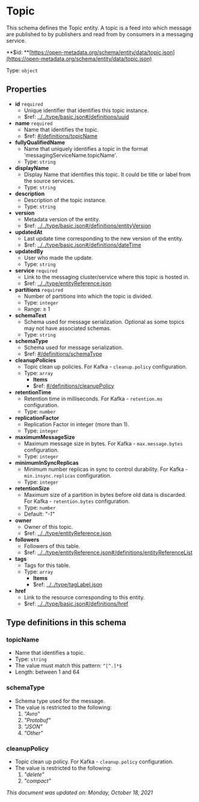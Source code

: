 # Topic

This schema defines the Topic entity. A topic is a feed into which message are published to by publishers and read from by consumers in a messaging service.

**$id: **[https://open-metadata.org/schema/entity/data/topic.json](https://open-metadata.org/schema/entity/data/topic.json)

Type: `object`

## Properties
 - **id** `required`
   - Unique identifier that identifies this topic instance.
   - $ref: [../../type/basic.json#/definitions/uuid](../types/basic.md#uuid)
 - **name** `required`
   - Name that identifies the topic.
   - $ref: [#/definitions/topicName](#topicname)
 - **fullyQualifiedName**
   - Name that uniquely identifies a topic in the format 'messagingServiceName.topicName'.
   - Type: `string`
 - **displayName**
   - Display Name that identifies this topic. It could be title or label from the source services.
   - Type: `string`
 - **description**
   - Description of the topic instance.
   - Type: `string`
 - **version**
   - Metadata version of the entity.
   - $ref: [../../type/basic.json#/definitions/entityVersion](../types/basic.md#entityversion)
 - **updatedAt**
   - Last update time corresponding to the new version of the entity.
   - $ref: [../../type/basic.json#/definitions/dateTime](../types/basic.md#datetime)
 - **updatedBy**
   - User who made the update.
   - Type: `string`
 - **service** `required`
   - Link to the messaging cluster/service where this topic is hosted in.
   - $ref: [../../type/entityReference.json](../types/entityreference.md)
 - **partitions** `required`
   - Number of partitions into which the topic is divided.
   - Type: `integer`
   - Range:  &ge; 1
 - **schemaText**
   - Schema used for message serialization. Optional as some topics may not have associated schemas.
   - Type: `string`
 - **schemaType**
   - Schema used for message serialization.
   - $ref: [#/definitions/schemaType](#schematype)
 - **cleanupPolicies**
   - Topic clean up policies. For Kafka - `cleanup.policy` configuration.
   - Type: `array`
     - **Items**
     - $ref: [#/definitions/cleanupPolicy](#cleanuppolicy)
 - **retentionTime**
   - Retention time in milliseconds. For Kafka - `retention.ms` configuration.
   - Type: `number`
 - **replicationFactor**
   - Replication Factor in integer (more than 1).
   - Type: `integer`
 - **maximumMessageSize**
   - Maximum message size in bytes. For Kafka - `max.message.bytes` configuration.
   - Type: `integer`
 - **minimumInSyncReplicas**
   - Minimum number replicas in sync to control durability. For Kafka - `min.insync.replicas` configuration.
   - Type: `integer`
 - **retentionSize**
   - Maximum size of a partition in bytes before old data is discarded. For Kafka - `retention.bytes` configuration.
   - Type: `number`
   - Default: _"-1"_
 - **owner**
   - Owner of this topic.
   - $ref: [../../type/entityReference.json](../types/entityreference.md)
 - **followers**
   - Followers of this table.
   - $ref: [../../type/entityReference.json#/definitions/entityReferenceList](../types/entityreference.md#entityreferencelist)
 - **tags**
   - Tags for this table.
   - Type: `array`
     - **Items**
     - $ref: [../../type/tagLabel.json](../types/taglabel.md)
 - **href**
   - Link to the resource corresponding to this entity.
   - $ref: [../../type/basic.json#/definitions/href](../types/basic.md#href)


## Type definitions in this schema
### topicName

 - Name that identifies a topic.
 - Type: `string`
 - The value must match this pattern: `^[^.]*$`
 - Length: between 1 and 64


### schemaType

 - Schema type used for the message.
 - The value is restricted to the following: 
   1. _"Avro"_
   2. _"Protobuf"_
   3. _"JSON"_
   4. _"Other"_


### cleanupPolicy

 - Topic clean up policy. For Kafka - `cleanup.policy` configuration.
 - The value is restricted to the following: 
   1. _"delete"_
   2. _"compact"_


_This document was updated on: Monday, October 18, 2021_
